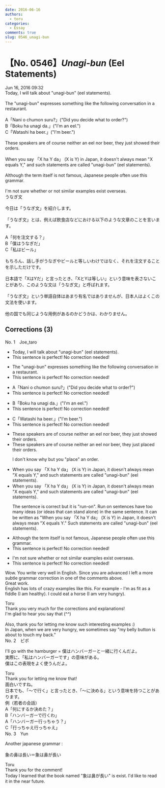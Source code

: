 ```yaml
---
date: 2016-06-16
authors:
  - toru
categories:
  - Essay
comments: true
slug: 0546_unagi-bun
---
```


# 【No. 0546】<strong><em>Unagi-bun</strong></em> (Eel Statements)
<div class="date">Jun 16, 2016 09:32</div>
<div id="post"><div id="body_show_ori">
Today, I will talk about "unagi-bun" (eel statements).<br/><br/>The "unagi-bun" expresses something like the following conversation in a restaurant.<br/><br/>A「Nani o chumon suru?」("Did you decide what to order?")<br/>B「Boku ha unagi da.」("I'm an eel.")<br/>C「Watashi ha beer.」("I'm beer.")<br/><br/>These speakers are of course neither an eel nor beer, they just showed their orders.<br/><br/>When you say 「X ha Y da」 (X is Y) in Japan, it doesn't always mean "X equals Y," and such statements are called "unagi-bun" (eel statements).<br/><br/>Although the term itself is not famous, Japanese people often use this grammar.<br/><br/>I'm not sure whether or not similar examples exist overseas.
</div></div>

<!-- more -->

<div id="post_ja"><div id="body_show_mo">
うなぎ文<br/><br/>今日は「うなぎ文」を紹介します。<br/><br/>「うなぎ文」とは、例えば飲食店などにおける以下のような文章のことを言います。<br/><br/>A「何を注文する？」<br/>B「僕はうなぎだ」<br/>C「私はビール」<br/><br/>もちろん、話し手がうなぎやビールと等しいわけではなく、それを注文することを示しただけです。<br/><br/>日本語で「XはYだ」と言ったとき、「XとYは等しい」という意味を表さないことがあり、このような文は「うなぎ文」と呼ばれます。<br/><br/>「うなぎ文」という単語自体はあまり有名ではありませんが、日本人はよくこの文法を使います。<br/><br/>他の国でも同じような用例があるのかどうかは、わかりません。
</div></div>

## Corrections (3)
<div id="block"><div class="first_name"> No. 1　<span class="just_name">Joe_taro</span></div><div id="block2">
<ul class="correction_field">
<li class="incorrect">Today, I will talk about "unagi-bun" (eel statements).</li>
<li class="corrected perfect">This sentence is perfect! No correction needed!</li>
</ul>
<ul class="correction_field">
<li class="incorrect">The "unagi-bun" expresses something like the following conversation in a restaurant.</li>
<li class="corrected perfect">This sentence is perfect! No correction needed!</li>
</ul>
<ul class="correction_field">
<li class="incorrect">A「Nani o chumon suru?」("Did you decide what to order?")</li>
<li class="corrected perfect">This sentence is perfect! No correction needed!</li>
</ul>
<ul class="correction_field">
<li class="incorrect">B「Boku ha unagi da.」("I'm an eel.")</li>
<li class="corrected perfect">This sentence is perfect! No correction needed!</li>
</ul>
<ul class="correction_field">
<li class="incorrect">C「Watashi ha beer.」("I'm beer.")</li>
<li class="corrected perfect">This sentence is perfect! No correction needed!</li>
</ul>
<ul class="correction_field">
<li class="incorrect">These speakers are of course neither an eel nor beer, they just showed their orders.</li>
<li class="corrected correct">
These speakers are of course neither an eel nor beer, they just placed their orders.
<p class="correction_comment">I don't know why but you "place" an order.</p>
</li>
</ul>
<ul class="correction_field">
<li class="incorrect">When you say 「X ha Y da」 (X is Y) in Japan, it doesn't always mean "X equals Y," and such statements are called "unagi-bun" (eel statements).</li>
<li class="corrected correct">
When you say 「X ha Y da」 (X is Y) in Japan, it doesn't always mean "X equals Y," and such statements are called "unagi-bun" (eel statements).
<p class="correction_comment">The sentence is correct but it is "run-on". Run on sentences have too many ideas (or ideas that can stand alone) in the same sentence.  It can be written as "When you say 「X ha Y da」 (X is Y) in Japan, it doesn't always mean "X equals Y." Such statements are called "unagi-bun" (eel statements).</p>
</li>
</ul>
<ul class="correction_field">
<li class="incorrect">Although the term itself is not famous, Japanese people often use this grammar.</li>
<li class="corrected perfect">This sentence is perfect! No correction needed!</li>
</ul>
<ul class="correction_field">
<li class="incorrect">I'm not sure whether or not similar examples exist overseas.</li>
<li class="corrected perfect">This sentence is perfect! No correction needed!</li>
</ul>
<p class="comment_small">
 Wow.  You write very well in English.  Since you are advanced I left a more subtle grammar correction in one of the comments above.
 <br/>
 Great work.
 <br/>
 English has lots of crazy examples like this. For example - I'm as fit as a fiddle (I am healthy).  I could eat a horse (I am very hungry).
</p>

</div><div class="name"><span class="just_name">Toru</span><br>
Thank you very much for the corrections and explanations!<br/>I'm glad to hear you say that (^^)<br/><br/>Also, thank you for letting me know such interesting examples :)<br/>In Japan, when we are very hungry, we sometimes say "my belly button is about to touch my back."
</div>
</div>
<div id="block"><div class="first_name"> No. 2　<span class="just_name">ピポ</span></div><div id="block2">
<p class="comment_small">
 I'll go with the hamburger = 僕はハンバーガーと一緒に行くんだよ。
 <br/>
 実際に、「私はハンバーガーです」の意味がある。
 <br/>
 僕はこの表現をよく使うんだよ。
</p>

</div><div class="name"><span class="just_name">Toru</span><br>
Thank you for letting me know that!<br/>面白いですね。<br/>日本でも、「～で行く」と言ったとき、「～に決める」という意味を持つことがあります。<br/>例（若者の会話）<br/>A「何にするか決めた？」<br/>B「ハンバーガーで行くわ」<br/>A「ハンバーガー行っちゃう？」<br/>C「行っちゃえ行っちゃえ」
</div>
</div>
<div id="block"><div class="first_name"> No. 3　<span class="just_name">Yun </span></div><div id="block2">
<p class="comment_small">
 Another japanese grammar :
 <br/>
 <br/>
 象の鼻は長い＝象は鼻が長い
</p>

</div><div class="name"><span class="just_name">Toru</span><br>
Thank you for the comment!<br/>Today I learned that the book named "象は鼻が長い" is exist. I'd like to read it in the near future.
</div>
</div>
